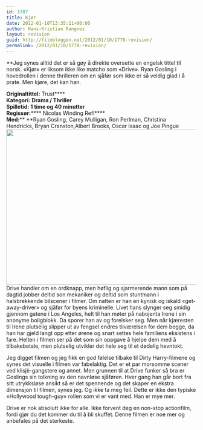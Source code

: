 ```yaml
---
id: 1787
title: Kjør
date: 2012-01-10T13:35:11+00:00
author: Hans-Kristian Rangnes
layout: revision
guid: http://filmbloggen.net/2012/01/10/1778-revision/
permalink: /2012/01/10/1778-revision/
---
```

**Jeg synes alltid det er så gøy å direkte oversette en engelsk tittel til norsk. &laquo;Kjør&raquo; er liksom ikke like matcho som &laquo;Drive&raquo;. Ryan Gosling i hovedrollen i denne thrilleren om en sjåfør som ikke er så veldig glad i å prate. Men kjøre, det kan han.<!--more--></p> 

**Originaltittel:** </strong>Trust****  
**Kategori:** ****Drama / Thriller****  
**Spilletid:** ****1 time og 40 minutter****  
**Regissør:****** Nicolas Winding Refl****  
**Med:**** **Ryan Gosling, Carey Mulligan, Ron Perlman, Christina Hendricks, Bryan Cranston,Albert Brooks, Oscar Isaac og Joe Pingue  
<a href="http://filmbloggen.net/?attachment_id=1786" rel="attachment wp-att-1786"><img class="alignnone size-large wp-image-1786" src="http://filmbloggen.net/wp-content/uploads//2012/01/wwvireo7-620x412.jpg" alt="" width="620" height="412" /></a>  
Drive handler om en ordknapp, men høflig og sjarmerende mann som på dagtid jobber deltid son mekaniker og deltid som stuntmann i halsbrekkende bilscener i filmer. Om natten er han en kynisk og iskald &laquo;get-away-driver&raquo; og sjåfør for byens kriminelle. Livet hans slynger seg smidig gjennom gatene i Los Angeles, helt til han møter på nabojenta Irene i sin anonyme boligblokk. Da sporer han av og forelsker seg. Men når kjæresten til Irene plutselig slipper ut av fengsel endres tilværelsen for dem begge, da han har gjeld langt opp etter ørene og snart settes hele familiens eksistens i fare. Helten i filmen ser på det som sin oppgave å hjelpe dem med å tilbakebetale, men plutselig utvikler det hele seg til et dødelig hevntokt.

Jeg digget filmen og jeg fikk en god følelse tilbake til Dirty Harry-filmene og synes det visuelle i filmen var fabelaktig. Det er et par morsomme scener ved klisjè-gangstere og annet. Men grunnen til at Drive funker så bra er Goslings sin tolkning av den navnløse sjåføren. Hver gang han går bort fra sitt utrykksløse ansikt så er det spennende og det skaper en ekstra dimensjon til filmen, synes jeg. Og ikke ta meg feil. Dette er ikke den typiske &laquo;Hollywood tough-guy&raquo; rollen som vi er vant med. Han er mye mer.

Drive er nok absolutt ikke for alle. Ikke forvent deg en non-stop actionfilm, fordi gjør du det kommer du til å bli skuffet. Denne filmen er noe mer og anbefales på det sterkeste.